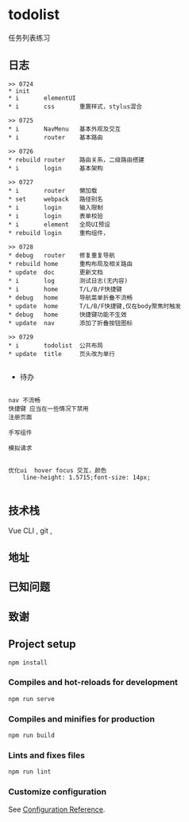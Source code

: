 # todolist

任务列表练习

## 日志

```
>> 0724
* init
* i       elementUI
* i       css       重置样式，stylus混合

>> 0725
* i       NavMenu   基本外观及交互
* i       router    基本路由

>> 0726
* rebuild router    路由关系，二级路由搭建
* i       login     基本架构

>> 0727
* i       router    懒加载
* set     webpack   路径别名
* i       login     输入限制
* i       login     表单校验
* i       element   全局UI预设
* rebuild login     重构组件，

>> 0728
* debug   router    修复重复导航
* rebuild home      重构布局及相关路由
* update  doc       更新文档
* i       log       测试日志(无内容)
* i       home      T/L/B/F快捷键
* debug   home      导航菜单折叠不流畅
* update  home      T/L/B/F快捷键,仅在body聚焦时触发
* debug   home      快捷键功能不生效
* update  nav       添加了折叠按钮图标      

>> 0729
* i       todolist  公共布局
* update  title     页头改为单行


```

* 待办

```

nav 不流畅
快捷键 应当在一些情况下禁用
注册页面

手写组件

模拟请求


优化ui  hover focus 交互，颜色 
    line-height: 1.5715;font-size: 14px;


```



## 技术栈

Vue CLI , git , 



## 地址





## 已知问题


## 致谢



## Project setup
```
npm install
```

### Compiles and hot-reloads for development
```
npm run serve
```

### Compiles and minifies for production
```
npm run build
```

### Lints and fixes files
```
npm run lint
```

### Customize configuration
See [Configuration Reference](https://cli.vuejs.org/config/).
